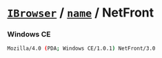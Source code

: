 # [`IBrowser`](/api/main/get-browser.md) / [`name`](../name.md) / NetFront

### Windows CE

```sh
Mozilla/4.0 (PDA; Windows CE/1.0.1) NetFront/3.0
```